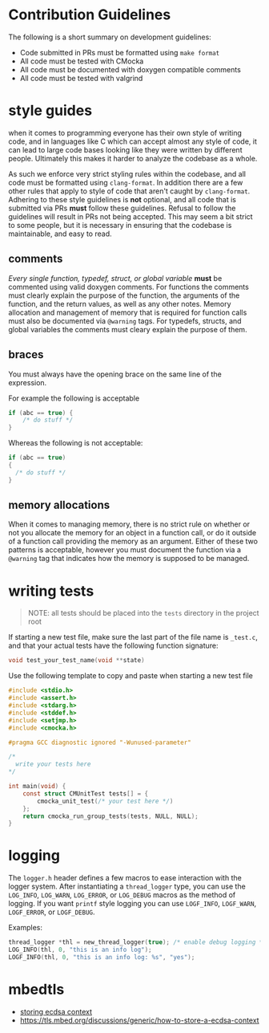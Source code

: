 # Contribution Guidelines

The following is a short summary on development guidelines:

* Code submitted in PRs must be formatted using `make format`
* All code must be tested with CMocka
* All code must be documented with doxygen compatible comments
* All code must be tested with valgrind

# style guides

when it comes to programming everyone has their own style of writing code, and in languages like C which can accept almost any style of code, it can lead to large code bases looking like they were written by different people. Ultimately this makes it harder to analyze the codebase as a whole.

As such we enforce very strict styling rules within the codebase, and all code must be formatted using `clang-format`. In addition there are a few other rules that apply to style of code that aren't caught by `clang-format`. Adhering to these style guidelines is **not** optional, and all code that is submitted via PRs **must** follow these guidelines. Refusal to follow the guidelines will result in PRs not being accepted. This may seem a bit strict to some people, but it is necessary in ensuring that the codebase is maintainable, and easy to read.

## comments

*Every single function, typedef, struct, or global variable* **must** be commented using valid doxygen comments. For functions the comments must clearly explain the purpose of the function, the arguments of the function, and the return values, as well as any other notes. Memory allocation and management of memory that is required for function calls must also be documented via `@warning` tags. For typedefs, structs, and global variables the comments must cleary explain the purpose of them.

## braces

You must always have the opening brace on the same line of the expression. 

For example the following is acceptable

```C
if (abc == true) {
    /* do stuff */
}
```

Whereas the following is not acceptable:

```C
if (abc == true)
{
  /* do stuff */
}
```

## memory allocations

When it comes to managing memory, there is no strict rule on whether or not you allocate the memory for an object in a function call, or do it outside of a function call providing the memory as an argument. Either of these two patterns is acceptable, however you must document the function via a `@warning` tag that indicates how the memory is supposed to be managed.


# writing tests

> NOTE: all tests should be placed into the `tests` directory in the project root

If starting a new test file, make sure the last part of the file name is `_test.c`, and that your actual tests have the following function signature:
```C
void test_your_test_name(void **state)
```
Use the following template to copy and paste when starting a new test file

```C
#include <stdio.h>
#include <assert.h>
#include <stdarg.h>
#include <stddef.h>
#include <setjmp.h>
#include <cmocka.h>

#pragma GCC diagnostic ignored "-Wunused-parameter"

/*
  write your tests here
*/

int main(void) {
    const struct CMUnitTest tests[] = {
        cmocka_unit_test(/* your test here */)
    };
    return cmocka_run_group_tests(tests, NULL, NULL);
}
```

# logging

The `logger.h` header defines a few macros to ease interaction with the logger system. After instantiating a `thread_logger` type, you can use the `LOG_INFO`, `LOG_WARN`, `LOG_ERROR`, or `LOG_DEBUG` macros as the method of logging. If you want `printf` style logging you can use `LOGF_INFO`, `LOGF_WARN`, `LOGF_ERROR`, or `LOGF_DEBUG`.

Examples:


```C
thread_logger *thl = new_thread_logger(true); /* enable debug logging */
LOG_INFO(thl, 0, "this is an info log");
LOGF_INFO(thl, 0, "this is an info log: %s", "yes");

```


# mbedtls

* [storing ecdsa context](https://forums.mbed.com/t/write-rsa-public-key-top-pem/4524/2)
* https://tls.mbed.org/discussions/generic/how-to-store-a-ecdsa-context
